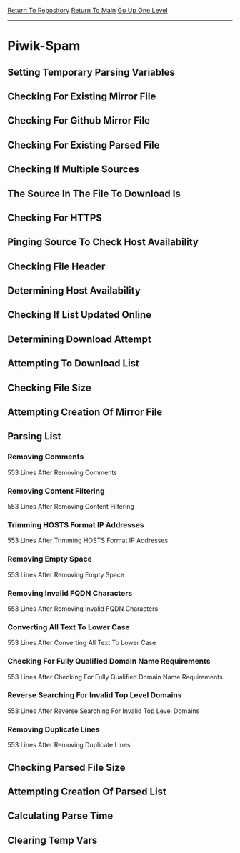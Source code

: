 [Return To Repository](https://github.com/deathbybandaid/piholeparser/)
[Return To Main](https://github.com/deathbybandaid/piholeparser/blob/master/RecentRunLogs/Mainlog.md)
[Go Up One Level](https://github.com/deathbybandaid/piholeparser/blob/master/RecentRunLogs/TopLevelScripts/30-Processing-Blacklists.md)
____________________________________
# Piwik-Spam
## Setting Temporary Parsing Variables
## Checking For Existing Mirror File
## Checking For Github Mirror File
## Checking For Existing Parsed File
## Checking If Multiple Sources
## The Source In The File To Download Is
## Checking For HTTPS
## Pinging Source To Check Host Availability
## Checking File Header
## Determining Host Availability
## Checking If List Updated Online
## Determining Download Attempt
## Attempting To Download List
## Checking File Size
## Attempting Creation Of Mirror File
## Parsing List
### Removing Comments
553 Lines After Removing Comments
### Removing Content Filtering
553 Lines After Removing Content Filtering
### Trimming HOSTS Format IP Addresses
553 Lines After Trimming HOSTS Format IP Addresses
### Removing Empty Space
553 Lines After Removing Empty Space
### Removing Invalid FQDN Characters
553 Lines After Removing Invalid FQDN Characters
### Converting All Text To Lower Case
553 Lines After Converting All Text To Lower Case
### Checking For Fully Qualified Domain Name Requirements
553 Lines After Checking For Fully Qualified Domain Name Requirements
### Reverse Searching For Invalid Top Level Domains
553 Lines After Reverse Searching For Invalid Top Level Domains
### Removing Duplicate Lines
553 Lines After Removing Duplicate Lines
## Checking Parsed File Size
## Attempting Creation Of Parsed List
## Calculating Parse Time
## Clearing Temp Vars

